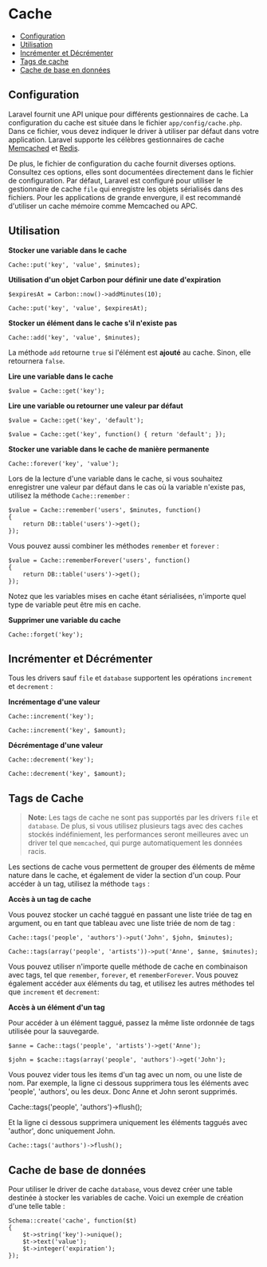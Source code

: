 # Cache

- [Configuration](#configuration)
- [Utilisation](#cache-usage)
- [Incrémenter et Décrémenter](#increments-and-decrements)
- [Tags de cache](#cache-tags)
- [Cache de base en données](#database-cache)

<a name="configuration"></a>
## Configuration

Laravel fournit une API unique pour différents gestionnaires de cache. La configuration du cache est située dans le fichier `app/config/cache.php`. Dans ce fichier, vous devez indiquer le driver à utiliser par défaut dans votre application. Laravel supporte les célèbres gestionnaires de cache [Memcached](http://memcached.org) et [Redis](http://redis.io).

De plus, le fichier de configuration du cache fournit diverses options. Consultez ces options, elles sont documentées directement dans le fichier de configuration. Par défaut, Laravel est configuré pour utiliser le gestionnaire de cache `file` qui enregistre les objets sérialisés dans des fichiers. Pour les applications de grande envergure, il est recommandé d'utiliser un cache mémoire comme Memcached ou APC. 

<a name="cache-usage"></a>
## Utilisation

**Stocker une variable dans le cache**

    Cache::put('key', 'value', $minutes);
    
**Utilisation d'un objet Carbon pour définir une date d'expiration**

    $expiresAt = Carbon::now()->addMinutes(10);

    Cache::put('key', 'value', $expiresAt);

**Stocker un élément dans le cache s'il n'existe pas**

    Cache::add('key', 'value', $minutes);

La méthode `add` retourne `true` si l'élément est **ajouté** au cache. Sinon, elle retournera `false`.

**Lire une variable dans le cache**

    $value = Cache::get('key');

**Lire une variable ou retourner une valeur par défaut**

    $value = Cache::get('key', 'default');

    $value = Cache::get('key', function() { return 'default'; });

**Stocker une variable dans le cache de manière permanente**

    Cache::forever('key', 'value');

Lors de la lecture d'une variable dans le cache, si vous souhaitez enregistrer une valeur par défaut dans le cas où la variable n'existe pas, utilisez la méthode `Cache::remember` :

    $value = Cache::remember('users', $minutes, function()
    {
        return DB::table('users')->get();
    });

Vous pouvez aussi combiner les méthodes `remember` et `forever` :

    $value = Cache::rememberForever('users', function()
    {
        return DB::table('users')->get();
    });

Notez que les variables mises en cache étant sérialisées, n'importe quel type de variable peut être mis en cache.

**Supprimer une variable du cache**

    Cache::forget('key');

<a name="increments-and-decrements"></a>
## Incrémenter et Décrémenter

Tous les drivers sauf `file` et `database` supportent les opérations `increment` et `decrement` :

**Incrémentage d'une valeur**

    Cache::increment('key');

    Cache::increment('key', $amount);

**Décrémentage d'une valeur**

    Cache::decrement('key');

    Cache::decrement('key', $amount);

<a name="cache-tags"></a>
 ## Tags de Cache

> **Note:** Les tags de cache ne sont pas supportés par les drivers `file` et `database`. De plus, si vous utilisez plusieurs tags avec des caches stockés indéfiniement, les performances seront meilleures avec un driver tel que `memcached`, qui purge automatiquement les données racis.


Les sections de cache vous permettent de grouper des éléments de même nature dans le cache, et également de vider la section d'un coup. Pour accéder à un tag, utilisez la méthode `tags` :

**Accès à un tag de cache**

Vous pouvez stocker un caché taggué en passant une liste triée de tag en argument, ou en tant que tableau avec une liste triée de nom de tag :

    Cache::tags('people', 'authors')->put('John', $john, $minutes);

    Cache::tags(array('people', 'artists'))->put('Anne', $anne, $minutes);

Vous pouvez utiliser n'importe quelle méthode de cache en combinaison avec tags, tel que `remember`, `forever`, et `rememberForever`. Vous pouvez également accéder aux éléments du tag, et utilisez les autres méthodes tel que `increment` et `decrement`:

**Accès à un élément d'un tag**

Pour accéder à un élément taggué, passez la même liste ordonnée de tags utilisée pour la sauvegarde.

    $anne = Cache::tags('people', 'artists')->get('Anne');

    $john = $cache::tags(array('people', 'authors')->get('John');

Vous pouvez vider tous les items d'un tag avec un nom, ou une liste de nom. Par exemple, la ligne ci dessous supprimera tous les éléments avec 'people', 'authors', ou les deux. Donc Anne et John seront supprimés.

  Cache::tags('people', 'authors')->flush();

Et la ligne ci dessous supprimera uniquement les éléments taggués avec 'author', donc uniquement John.

    Cache::tags('authors')->flush();

<a name="database-cache"></a>
## Cache de base de données

Pour utiliser le driver de cache `database`, vous devez créer une table destinée à stocker les variables de cache. Voici un exemple de création d'une telle table :

    Schema::create('cache', function($t)
    {
        $t->string('key')->unique();
        $t->text('value');
        $t->integer('expiration');
    });
